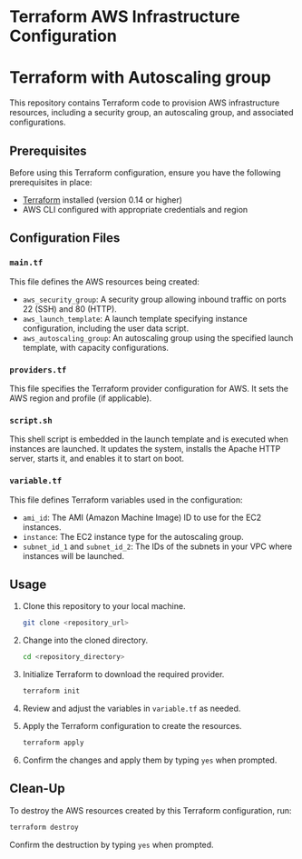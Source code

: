 # Terraform AWS Infrastructure Configuration #



# Terraform with Autoscaling group #
This repository contains Terraform code to provision AWS infrastructure resources, including a security group, an autoscaling group, and associated configurations.

## Prerequisites

Before using this Terraform configuration, ensure you have the following prerequisites in place:

- [Terraform](https://www.terraform.io/) installed (version 0.14 or higher)
- AWS CLI configured with appropriate credentials and region

## Configuration Files

### `main.tf`

This file defines the AWS resources being created:

- `aws_security_group`: A security group allowing inbound traffic on ports 22 (SSH) and 80 (HTTP).
- `aws_launch_template`: A launch template specifying instance configuration, including the user data script.
- `aws_autoscaling_group`: An autoscaling group using the specified launch template, with capacity configurations.

### `providers.tf`

This file specifies the Terraform provider configuration for AWS. It sets the AWS region and profile (if applicable).

### `script.sh`

This shell script is embedded in the launch template and is executed when instances are launched. It updates the system, installs the Apache HTTP server, starts it, and enables it to start on boot.

### `variable.tf`

This file defines Terraform variables used in the configuration:

- `ami_id`: The AMI (Amazon Machine Image) ID to use for the EC2 instances.
- `instance`: The EC2 instance type for the autoscaling group.
- `subnet_id_1` and `subnet_id_2`: The IDs of the subnets in your VPC where instances will be launched.

## Usage

1. Clone this repository to your local machine.

   ```bash
   git clone <repository_url>
   ```

2. Change into the cloned directory.

   ```bash
   cd <repository_directory>
   ```

3. Initialize Terraform to download the required provider.

   ```bash
   terraform init
   ```

4. Review and adjust the variables in `variable.tf` as needed.

5. Apply the Terraform configuration to create the resources.

   ```bash
   terraform apply
   ```

6. Confirm the changes and apply them by typing `yes` when prompted.

## Clean-Up

To destroy the AWS resources created by this Terraform configuration, run:

```bash
terraform destroy
```

Confirm the destruction by typing `yes` when prompted.
